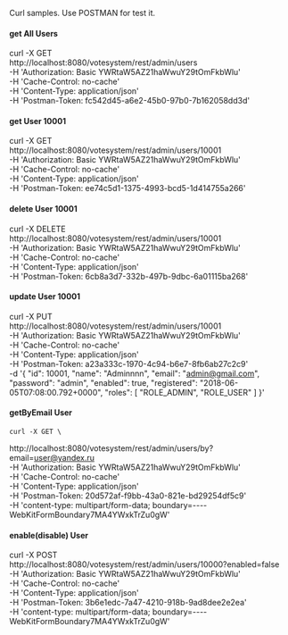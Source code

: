 Curl samples. Use POSTMAN for test it.
#### get All Users
  curl -X GET \
  http://localhost:8080/votesystem/rest/admin/users \
  -H 'Authorization: Basic YWRtaW5AZ21haWwuY29tOmFkbWlu' \
  -H 'Cache-Control: no-cache' \
  -H 'Content-Type: application/json' \
  -H 'Postman-Token: fc542d45-a6e2-45b0-97b0-7b162058dd3d'
  
#### get User 10001
  curl -X GET \
  http://localhost:8080/votesystem/rest/admin/users/10001 \
  -H 'Authorization: Basic YWRtaW5AZ21haWwuY29tOmFkbWlu' \
  -H 'Cache-Control: no-cache' \
  -H 'Content-Type: application/json' \
  -H 'Postman-Token: ee74c5d1-1375-4993-bcd5-1d414755a266'
  
 #### delete User 10001
  curl -X DELETE \
  http://localhost:8080/votesystem/rest/admin/users/10001 \
  -H 'Authorization: Basic YWRtaW5AZ21haWwuY29tOmFkbWlu' \
  -H 'Cache-Control: no-cache' \
  -H 'Content-Type: application/json' \
  -H 'Postman-Token: 6cb8a3d7-332b-497b-9dbc-6a01115ba268'
  
  #### update User 10001
  curl -X PUT \
  http://localhost:8080/votesystem/rest/admin/users/10001 \
  -H 'Authorization: Basic YWRtaW5AZ21haWwuY29tOmFkbWlu' \
  -H 'Cache-Control: no-cache' \
  -H 'Content-Type: application/json' \
  -H 'Postman-Token: a23a333c-1970-4c94-b6e7-8fb6ab27c2c9' \
  -d '{
    "id": 10001,
    "name": "Adminnnn",
    "email": "admin@gmail.com",
    "password": "admin",
    "enabled": true,
    "registered": "2018-06-05T07:08:00.792+0000",
    "roles": [
        "ROLE_ADMIN",
        "ROLE_USER"
    ]
	}'
	
#### getByEmail User
	curl -X GET \
  http://localhost:8080/votesystem/rest/admin/users/by?email=user@yandex.ru \
  -H 'Authorization: Basic YWRtaW5AZ21haWwuY29tOmFkbWlu' \
  -H 'Cache-Control: no-cache' \
  -H 'Content-Type: application/json' \
  -H 'Postman-Token: 20d572af-f9bb-43a0-821e-bd29254df5c9' \
  -H 'content-type: multipart/form-data; boundary=----WebKitFormBoundary7MA4YWxkTrZu0gW'
  
#### enable(disable) User 
  curl -X POST \
  http://localhost:8080/votesystem/rest/admin/users/10000?enabled=false \
  -H 'Authorization: Basic YWRtaW5AZ21haWwuY29tOmFkbWlu' \
  -H 'Cache-Control: no-cache' \
  -H 'Content-Type: application/json' \
  -H 'Postman-Token: 3b6e1edc-7a47-4210-918b-9ad8dee2e2ea' \
  -H 'content-type: multipart/form-data; boundary=----WebKitFormBoundary7MA4YWxkTrZu0gW'
  
